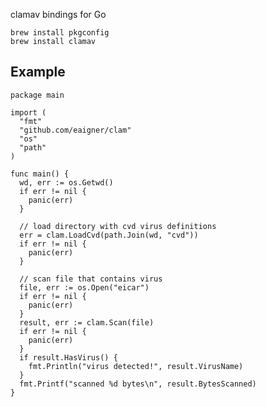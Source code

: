clamav bindings for Go

    brew install pkgconfig
    brew install clamav

## Example

    package main

    import (
      "fmt"
      "github.com/eaigner/clam"
      "os"
      "path"
    )

    func main() {
      wd, err := os.Getwd()
      if err != nil {
        panic(err)
      }

      // load directory with cvd virus definitions
      err = clam.LoadCvd(path.Join(wd, "cvd"))
      if err != nil {
        panic(err)
      }

      // scan file that contains virus
      file, err := os.Open("eicar")
      if err != nil {
        panic(err)
      }
      result, err := clam.Scan(file)
      if err != nil {
        panic(err)
      }
      if result.HasVirus() {
        fmt.Println("virus detected!", result.VirusName)
      }
      fmt.Printf("scanned %d bytes\n", result.BytesScanned)
    }
